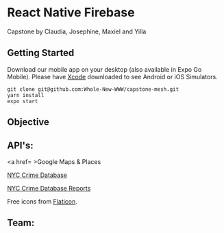 # React Native Firebase

Capstone by Claudia, Josephine, Maxiel and Yilla

## Getting Started

Download our mobile app on your desktop (also available in Expo Go Mobile). Please have <a href="https://apps.apple.com/us/app/xcode/id497799835?mt=12">Xcode</a> downloaded to see Android or iOS Simulators.

```
git clone git@github.com:Whole-New-WWW/capstone-mesh.git
yarn install
expo start
```

## Objective

## API's:

<a href= >Google Maps & Places</a>

<a href="https://data.cityofnewyork.us/Public-Safety/NYC-crime/qb7u-rbmr">NYC Crime Database</a>

<a href="https://data.cityofnewyork.us/Public-Safety/NYC-crime/qb7u-rbmr/data">NYC Crime Database Reports</a>

Free icons from <a href="https://www.flaticon.com/">Flaticon</a>.

## Team:
